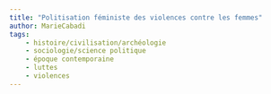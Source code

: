 ```yaml
---
title: "Politisation féministe des violences contre les femmes"
author: MarieCabadi
tags:
    - histoire/civilisation/archéologie
    - sociologie/science politique
    - époque contemporaine
    - luttes
    - violences
---
```

